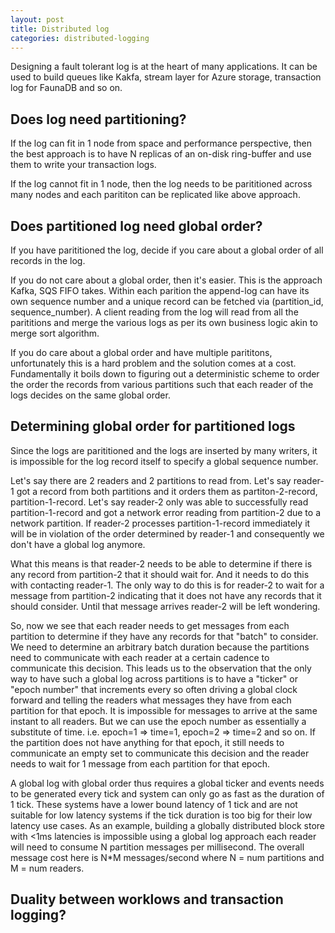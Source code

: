 ```yaml
---
layout: post
title: Distributed log
categories: distributed-logging
---
```


Designing a fault tolerant log is at the heart of many applications. It can be used to build queues like Kakfa, stream layer for Azure storage, transaction log for FaunaDB and so on.

## Does log need partitioning?

If the log can fit in 1 node from space and performance perspective, then the best approach is to have N replicas of an on-disk ring-buffer and use them to write your transaction logs.

If the log cannot fit in 1 node, then the log needs to be parititioned across many nodes and each parititon can be replicated like above approach.

## Does partitioned log need global order?

If you have parititioned the log, decide if you care about a global order of all records in the log. 

If you do not care about a global order, then it's easier. This is the approach Kafka, SQS FIFO takes. Within each parition the append-log can have its own sequence number and a unique record can be fetched via (partition_id, sequence_number). A client reading from the log will read from all the parititions and merge the various logs as per its own business logic akin to merge sort algorithm.

If you do care about a global order and have multiple parititons, unfortunately this is a hard problem and the solution comes at a cost. Fundamentally it boils down to figuring out a deterministic scheme to order the order the records from various partitions such that each reader of the logs decides on the same global order. 

## Determining global order for partitioned logs

Since the logs are parititioned and the logs are inserted by many writers, it is impossible for the log record itself to specify a global sequence number.

Let's say there are 2 readers and 2 partitions to read from. Let's say reader-1 got a record from both partitions and it orders them as partiton-2-record, partition-1-record. Let's say reader-2 only was able to successfully read partition-1-record and got a network error reading from partition-2 due to a network partition. If reader-2 processes partition-1-record immediately it will be in violation of the order determined by reader-1 and consequently we don't have a global log anymore. 

What this means is that reader-2 needs to be able to determine if there is any record from partition-2 that it should wait for. And it needs to do this with contacting reader-1. The only way to do this is for reader-2 to wait for a message from partition-2 indicating that it does not have any records that it should consider. Until that message arrives reader-2 will be left wondering. 

So, now we see that each reader needs to get messages from each partition to determine if they have any records for that "batch" to consider. We need to determine an arbitrary batch duration because the partitions need to communicate with each reader at a certain cadence to communicate this decision. This leads us to the observation that the only way to have such a global log across partitions is to have a "ticker" or "epoch number" that increments every so often driving a global clock forward and telling the readers what messages they have from each partition for that epoch. It is impossible for messages to arrive at the same instant to all readers. But we can use the epoch number as essentially a substitute of time. i.e. epoch=1 => time=1, epoch=2 => time=2 and so on. If the partition does not have anything for that epoch, it still needs to communicate an empty set to communicate this decision and the reader needs to wait for 1 message from each partition for that epoch. 

A global log with global order thus requires a global ticker and events needs to be generated every tick and system can only go as fast as the duration of 1 tick. These systems have a lower bound latency of 1 tick and are not suitable for low latency systems if the tick duration is too big for their low latency use cases. As an example, building a globally distributed block store with <1ms latencies is impossible using a global log approach each reader will need to consume N partition messages per millisecond. The overall message cost here is N*M messages/second where N = num partitions and M = num readers.

## Duality between worklows and transaction logging?

